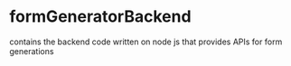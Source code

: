 # formGeneratorBackend
contains the backend code written on node js that provides APIs for form generations
